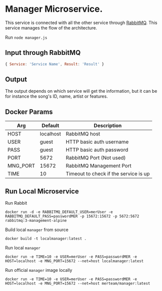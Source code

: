 # Manager Microservice.

This service is connected with all the other service through [RabbitMQ](https://www.rabbitmq.com/). 
This service manages the flow of the architecture.

Run `node manager.js`

## Input through RabbitMQ

```javascript
{ Service: 'Service Name', Result: 'Result' }
```

## Output

The output depends on which service will get the information, but it can be for instance the song's ID, name, artist or features. 

## Docker Params
| Arg | Default | Description |
| --- | --- | --- |
| HOST | localhost | RabbitMQ host |
| USER | guest | HTTP basic auth username  |
| PASS | guest | HTTP basic auth password |
| PORT | 5672 | RabbitMQ Port (Not used) |
| MNG_PORT | 15672 | RabbitMQ Management Port |
| TIME | 10 | Timeout to check if the service is up |

## Run Local Microservice
Run Rabbit
```
docker run -d -e RABBITMQ_DEFAULT_USER=merUser -e RABBITMQ_DEFAULT_PASS=passwordMER -p 15672:15672 -p 5672:5672 rabbitmq:3-management-alpine
```

Build local `manager` from source
```
docker build -t localmanager:latest .
```

Run local `manager`
```
docker run -e TIME=10 -e USER=merUser -e PASS=passwordMER -e HOST=localhost -e MNG_PORT=15672 --net=host localmanager:latest
```

Run official `manager` image locally
```
docker run -e TIME=10 -e USER=merUser -e PASS=passwordMER -e HOST=localhost -e MNG_PORT=15672 --net=host merteam/manager:latest
```